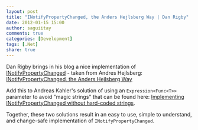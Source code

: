 ```yaml
---
layout: post
title: "INotifyPropertyChanged, the Anders Hejlsberg Way | Dan Rigby"
date: 2012-01-15 15:00
author: saguiitay
comments: true
categories: [Development]
tags: [.Net]
share: true
---
```

Dan Rigby brings in his blog a nice implementation of [INotifyPropertyChanged](http://msdn.microsoft.com/en-us/library/system.componentmodel.inotifypropertychanged.aspx) -
taken from Andres Hejlsberg: [INotifyPropertyChanged, the Anders Hejlsberg Way](http://danrigby.com/2012/01/08/inotifypropertychanged-the-anders-hejlsberg-way/)

Add this to Andreas Kahler's solution of using an `Expression<Func<T>>` parameter to avoid "magic strings" that can be found 
here: [Implementing INotifyPropertyChanged without hard-coded strings](http://blog.andreaskahler.com/2009/03/implementing-inotifypropertychanged.html).

Together, these two solutions result in an easy to use, simple to understand, and change-safe implementation of `INotifyPropertyChanged`.

